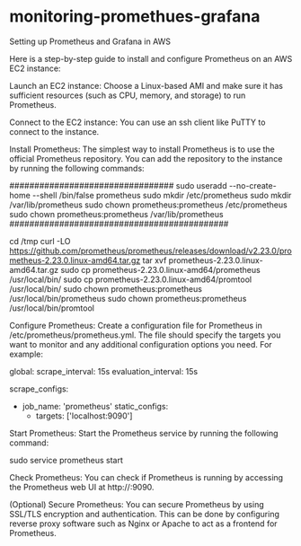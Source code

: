# monitoring-promethues-grafana
Setting up Prometheus and Grafana in AWS 

Here is a step-by-step guide to install and configure Prometheus on an AWS EC2 instance:

Launch an EC2 instance: Choose a Linux-based AMI and make sure it has sufficient resources (such as CPU, memory, and storage) to run Prometheus.

Connect to the EC2 instance: You can use an ssh client like PuTTY to connect to the instance.

Install Prometheus: The simplest way to install Prometheus is to use the official Prometheus repository. You can add the repository to the instance by running the following commands:

#################################
sudo useradd --no-create-home --shell /bin/false prometheus
sudo mkdir /etc/prometheus
sudo mkdir /var/lib/prometheus
sudo chown prometheus:prometheus /etc/prometheus
sudo chown prometheus:prometheus /var/lib/prometheus
############################################



cd /tmp
curl -LO https://github.com/prometheus/prometheus/releases/download/v2.23.0/prometheus-2.23.0.linux-amd64.tar.gz
tar xvf prometheus-2.23.0.linux-amd64.tar.gz
sudo cp prometheus-2.23.0.linux-amd64/prometheus /usr/local/bin/
sudo cp prometheus-2.23.0.linux-amd64/promtool /usr/local/bin/
sudo chown prometheus:prometheus /usr/local/bin/prometheus
sudo chown prometheus:prometheus /usr/local/bin/promtool


Configure Prometheus: Create a configuration file for Prometheus in /etc/prometheus/prometheus.yml. The file should specify the targets you want to monitor and any additional configuration options you need. For example:

global:
  scrape_interval:     15s 
  evaluation_interval: 15s 

scrape_configs:
  - job_name: 'prometheus'
    static_configs:
      - targets: ['localhost:9090']
      
      
Start Prometheus: Start the Prometheus service by running the following command:

sudo service prometheus start 

Check Prometheus: You can check if Prometheus is running by accessing the Prometheus web UI at http://<EC2-instance-public-DNS>:9090.

(Optional) Secure Prometheus: You can secure Prometheus by using SSL/TLS encryption and authentication. This can be done by configuring reverse proxy software such as Nginx or Apache to act as a frontend for Prometheus.
